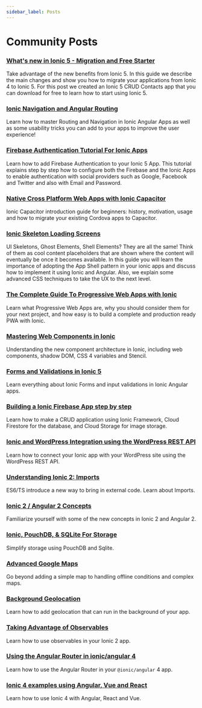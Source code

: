 ```yaml
---
sidebar_label: Posts
---
```


# Community Posts

### [What's new in Ionic 5 - Migration and Free Starter](https://ionicthemes.com/tutorials/about/ionic5-tutorial-migration-and-starter)

Take advantage of the new benefits from Ionic 5. In this guide we describe the main changes and show you how to migrate your applications from Ionic 4 to Ionic 5. For this post we created an Ionic 5 CRUD Contacts app that you can download for free to learn how to start using Ionic 5.

### [Ionic Navigation and Angular Routing](https://ionicthemes.com/tutorials/about/ionic-navigation-and-routing-ultimate-guide)

Learn how to master Routing and Navigation in Ionic Angular Apps as well as some usability tricks you can add to your apps to improve the user experience!

### [Firebase Authentication Tutorial For Ionic Apps](https://ionicthemes.com/tutorials/about/firebase-authentication-in-ionic-framework-apps)

Learn how to add Firebase Authentication to your Ionic 5 App. This tutorial explains step by step how to configure both the Firebase and the Ionic Apps to enable authentication with social providers such as Google, Facebook and Twitter and also with Email and Password.

### [Native Cross Platform Web Apps with Ionic Capacitor](https://ionicthemes.com/tutorials/about/native-cross-platform-web-apps-with-ionic-capacitor)

Ionic Capacitor introduction guide for beginners: history, motivation, usage and how to migrate your existing Cordova apps to Capacitor.

### [Ionic Skeleton Loading Screens](https://ionicthemes.com/tutorials/about/improved-ux-for-ionic-apps-with-skeleton-loading-screens)

UI Skeletons, Ghost Elements, Shell Elements? They are all the same! Think of them as cool content placeholders that are shown where the content will eventually be once it becomes available. In this guide you will learn the importance of adopting the App Shell pattern in your ionic apps and discuss how to implement it using Ionic and Angular. Also, we explain some advanced CSS techniques to take the UX to the next level.

### [The Complete Guide To Progressive Web Apps with Ionic](https://ionicthemes.com/tutorials/about/the-complete-guide-to-progressive-web-apps-with-ionic4)

Learn what Progressive Web Apps are, why you should consider them for your next project, and how easy is to build a complete and production ready PWA with Ionic.

### [Mastering Web Components in Ionic](https://ionicthemes.com/tutorials/about/ionic-4-tutorial-mastering-web-components-in-ionic-4)

Understanding the new component architecture in Ionic, including web components, shadow DOM, CSS 4 variables and Stencil.

### [Forms and Validations in Ionic 5](https://ionicthemes.com/tutorials/about/forms-and-validation-in-ionic)

Learn everything about Ionic Forms and input validations in Ionic Angular apps.

### [Building a Ionic Firebase App step by step](https://ionicthemes.com/tutorials/about/building-a-ionic-firebase-app-step-by-step)

Learn how to make a CRUD application using Ionic Framework, Cloud Firestore for the database, and Cloud Storage for image storage.

### [Ionic and WordPress Integration using the WordPress REST API](https://ionicthemes.com/tutorials/about/ionic-wordpress-integration)

Learn how to connect your Ionic app with your WordPress site using the WordPress REST API.

### [Understanding Ionic 2: Imports](http://mcgivery.com/understanding-ionic-2-imports/)

ES6/TS introduce a new way to bring in external code. Learn about Imports.

### [Ionic 2 / Angular 2 Concepts](https://www.joshmorony.com/ionic-2-first-look-series-new-angular-2-concepts-syntax/)

Familiarize yourself with some of the new concepts in Ionic 2 and Angular 2.

### [Ionic, PouchDB, & SQLite For Storage](http://gonehybrid.com/how-to-use-pouchdb-sqlite-for-local-storage-in-ionic-2/)

Simplify storage using PouchDB and Sqlite.

### [Advanced Google Maps](https://www.joshmorony.com/creating-an-advanced-google-maps-component-in-ionic-2/)

Go beyond adding a simple map to handling offline conditions and complex maps.

### [Background Geolocation](https://www.joshmorony.com/adding-background-geolocation-to-an-ionic-2-application/)

Learn how to add geolocation that can run in the background of your app.

### [Taking Advantage of Observables](https://blog.thoughtram.io/angular/2016/01/06/taking-advantage-of-observables-in-angular2.html)

Learn how to use observables in your Ionic 2 app.

### [Using the Angular Router in ionic/angular 4](https://www.joshmorony.com/using-angular-routing-with-ionic-4/)

Learn how to use the Angular Router in your `@ionic/angular` 4 app.

### [Ionic 4 examples using Angular, Vue and React](https://ionicworkshop.com/posts/introduction-to-ionic-framework-angular-vue-react/)

Learn how to use Ionic 4 with Angular, React and Vue.

